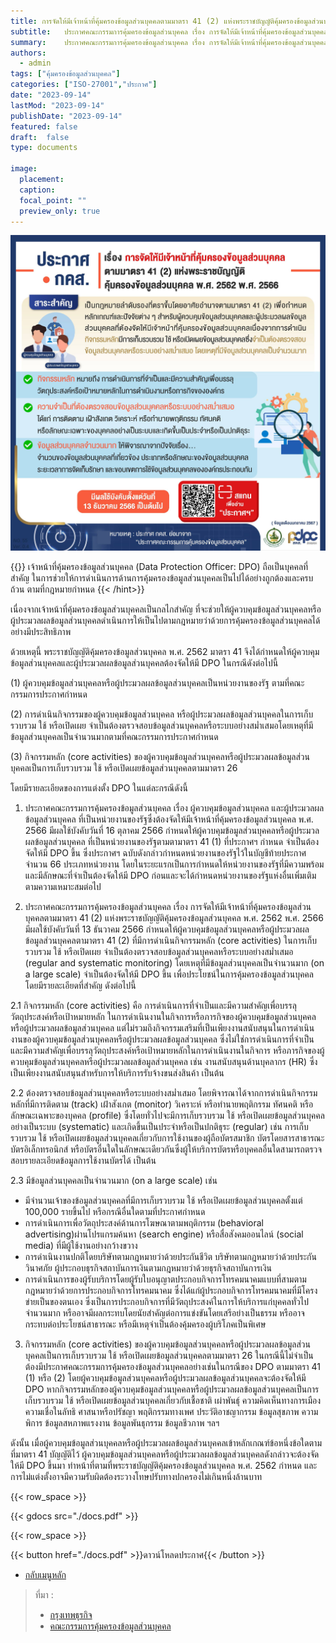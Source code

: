 ```yaml
---
title: การจัดให้มีเจ้าหน้าที่คุ้มครองข้อมูลส่วนบุคคลตามมาตรา 41 (2) แห่งพระราชบัญญัติคุ้มครองข้อมูลส่วนบุคคล พ.ศ. 2562 พ.ศ. 2566
subtitle: 	ประกาศคณะกรรมการคุ้มครองข้อมูลส่วนบุคคล เรื่อง การจัดให้มีเจ้าหน้าที่คุ้มครองข้อมูลส่วนบุคคลตามมาตรา 41 (2) แห่งพระราชบัญญัติคุ้มครองข้อมูลส่วนบุคคล พ.ศ. 2562 พ.ศ. 2566
summary: 	ประกาศคณะกรรมการคุ้มครองข้อมูลส่วนบุคคล เรื่อง การจัดให้มีเจ้าหน้าที่คุ้มครองข้อมูลส่วนบุคคลตามมาตรา 41 (2) แห่งพระราชบัญญัติคุ้มครองข้อมูลส่วนบุคคล พ.ศ. 2562 พ.ศ. 2566
authors:
  - admin
tags: ["คุ้มครองข้อมูลส่วนบุคคล"]
categories: ["ISO-27001","ประกาศ"]
date: "2023-09-14"
lastMod: "2023-09-14"
publishDate: "2023-09-14"
featured: false
draft:  false
type: documents

image:
  placement:
  caption:
  focal_point: ""
  preview_only: true
---
```


![](img-01.jpg)

{{<hint success>}}
เจ้าหน้าที่คุ้มครองข้อมูลส่วนบุคคล (Data Protection Officer: DPO) ถือเป็นบุคคลที่สำคัญ ในการช่วยให้การดำเนินการด้านการคุ้มครองข้อมูลส่วนบุคคลเป็นไปได้อย่างถูกต้องและครบถ้วน ตามที่กฎหมายกำหนด
{{< /hint>}}

เนื่องจากเจ้าหน้าที่คุ้มครองข้อมูลส่วนบุคคลเป็นกลไกสำคัญ ที่จะช่วยให้ผู้ควบคุมข้อมูลส่วนบุคคลหรือผู้ประมวลผลข้อมูลส่วนบุคคลดำเนินการให้เป็นไปตามกฎหมายว่าด้วยการคุ้มครองข้อมูลส่วนบุคคลได้อย่างมีประสิทธิภาพ

ด้วยเหตุนี้ พระราชบัญญัติคุ้มครองข้อมูลส่วนบุคคล พ.ศ. 2562  มาตรา 41 จึงได้กำหนดให้ผู้ควบคุมข้อมูลส่วนบุคคลและผู้ประมวลผลข้อมูลส่วนบุคคลต้องจัดให้มี DPO ในกรณีดังต่อไปนี้

(1) ผู้ควบคุมข้อมูลส่วนบุคคลหรือผู้ประมวลผลข้อมูลส่วนบุคคลเป็นหน่วยงานของรัฐ
ตามที่คณะกรรมการประกาศกำหนด

(2) การดำเนินกิจกรรมของผู้ควบคุมข้อมูลส่วนบุคคล หรือผู้ประมวลผลข้อมูลส่วนบุคคลในการเก็บรวบรวม ใช้ หรือเปิดเผย จำเป็นต้องตรวจสอบข้อมูลส่วนบุคคลหรือระบบอย่างสม่ำเสมอโดยเหตุที่มีข้อมูลส่วนบุคคลเป็นจำนวนมากตามที่คณะกรรมการประกาศกำหนด

(3) กิจกรรมหลัก (core activities) ของผู้ควบคุมข้อมูลส่วนบุคคลหรือผู้ประมวลผลข้อมูลส่วนบุคคลเป็นการเก็บรวบรวม ใช้ หรือเปิดเผยข้อมูลส่วนบุคคลตามมาตรา 26

โดยมีรายละเอียดของการแต่งตั้ง DPO ในแต่ละกรณีดังนี้

1. ประกาศคณะกรรมการคุ้มครองข้อมูลส่วนบุคคล เรื่อง ผู้ควบคุมข้อมูลส่วนบุคคล
และผู้ประมวลผลข้อมูลส่วนบุคคล ที่เป็นหน่วยงานของรัฐซึ่งต้องจัดให้มีเจ้าหน้าที่คุ้มครองข้อมูลส่วนบุคคล พ.ศ. 2566 มีผลใช้บังคับวันที่ 16 ตุลาคม 2566 กำหนดให้ผู้ควบคุมข้อมูลส่วนบุคคลหรือผู้ประมวลผลข้อมูลส่วนบุคคล ที่เป็นหน่วยงานของรัฐตามตามาตรา 41 (1) ที่ประกาศฯ กำหนด จำเป็นต้องจัดให้มี DPO ขึ้น ซึ่งประกาศฯ ฉบับดังกล่าวกำหนดหน่วยงานของรัฐไว้ในบัญชีท้ายประกาศจำนวน 66 ประเภทหน่วยงาน โดยในระยะแรกเป็นการกำหนดให้หน่วยงานของรัฐที่มีความพร้อม และมีลักษณะที่จำเป็นต้องจัดให้มี DPO ก่อนและจะได้กำหนดหน่วยงานของรัฐแห่งอื่นเพิ่มเติม
ตามความเหมาะสมต่อไป

2. ประกาศคณะกรรมการคุ้มครองข้อมูลส่วนบุคคล เรื่อง การจัดให้มีเจ้าหน้าที่คุ้มครองข้อมูลส่วนบุคคลตามมาตรา 41 (2) แห่งพระราชบัญญัติคุ้มครองข้อมูลส่วนบุคคล พ.ศ. 2562 พ.ศ. 2566
มีผลใช้บังคับวันที่ 13 ธันวาคม 2566 กำหนดให้ผู้ควบคุมข้อมูลส่วนบุคคลหรือผู้ประมวลผลข้อมูลส่วนบุคคลตามาตรา 41 (2) ที่มีการดำเนินกิจกรรมหลัก (core activities) ในการเก็บรวบรวม ใช้ หรือเปิดเผย จำเป็นต้องตรวจสอบข้อมูลส่วนบุคคลหรือระบบอย่างสม่ำเสมอ (regular and systematic monitoring)  โดยเหตุที่มีข้อมูลส่วนบุคคลเป็นจำนวนมาก (on a large scale) จำเป็นต้องจัดให้มี DPO ขึ้น เพื่อประโยชน์ในการคุ้มครองข้อมูลส่วนบุคคล โดยมีรายละเอียดที่สำคัญ ดังต่อไปนี้

  2.1 กิจกรรมหลัก (core activities) คือ การดำเนินการที่จำเป็นและมีความสำคัญเพื่อบรรลุวัตถุประสงค์หรือเป้าหมายหลัก ในการดำเนินงานในกิจการหรือภารกิจของผู้ควบคุมข้อมูลส่วนบุคคลหรือผู้ประมวลผลข้อมูลส่วนบุคคล แต่ไม่รวมถึงกิจกรรมเสริมที่เป็นเพียงงานสนับสนุนในการดำเนินงานของผู้ควบคุมข้อมูลส่วนบุคคลหรือผู้ประมวลผลข้อมูลส่วนบุคคล ซึ่งไม่ใช่การดำเนินการที่จำเป็น และมีความสำคัญเพื่อบรรลุวัตถุประสงค์หรือเป้าหมายหลักในการดำเนินงานในกิจการ หรือภารกิจของผู้ควบคุมข้อมูลส่วนบุคคลหรือผู้ประมวลผลข้อมูลส่วนบุคคล เช่น งานสนับสนุนด้านบุคลากร (HR) ซึ่งเป็นเพียงงานสนับสนุนสำหรับการให้บริการรับจ้างขนส่งสินค้า เป็นต้น

  2.2 ต้องตรวจสอบข้อมูลส่วนบุคคลหรือระบบอย่างสม่ำเสมอ โดยพิจารณาได้จากการดำเนินกิจกรรมหลักที่มีการติดตาม (track) เฝ้าสังเกต (monitor) วิเคราะห์ หรือทำนายพฤติกรรม ทัศนคติ หรือลักษณะเฉพาะของบุคคล (profile) ซึ่งโดยทั่วไปจะมีการเก็บรวบรวม ใช้ หรือเปิดเผยข้อมูลส่วนบุคคลอย่างเป็นระบบ (systematic) และเกิดขึ้นเป็นประจำหรือเป็นปกติธุระ (regular) เช่น การเก็บรวบรวม ใช้ หรือเปิดเผยข้อมูลส่วนบุคคลเกี่ยวกับการใช้งานของผู้ถือบัตรสมาชิก บัตรโดยสารสาธารณะ บัตรอิเล็กทรอนิกส์ หรือบัตรอื่นใดในลักษณะเดียวกันซึ่งผู้ให้บริการบัตรหรือบุคคลอื่นใดสามารถตรวจสอบรายละเอียดข้อมูลการใช้งานบัตรได้ เป็นต้น

  2.3 มีข้อมูลส่วนบุคคลเป็นจำนวนมาก (on a large scale) เช่น

  - มีจำนวนเจ้าของข้อมูลส่วนบุคคลที่มีการเก็บรวบรวม ใช้ หรือเปิดเผยข้อมูลส่วนบุคคลตั้งแต่ 100,000 รายขึ้นไป หรือกรณีอื่นใดตามที่ประกาศกำหนด
  - การดำเนินการเพื่อวัตถุประสงค์ด้านการโฆษณาตามพฤติกรรม (behavioral advertising)ผ่านโปรแกรมค้นหา (search engine) หรือสื่อสังคมออนไลน์ (social media) ที่มีผู้ใช้งานอย่างกว้างขวาง
  - การดำเนินงานปกติโดยบริษัทตามกฎหมายว่าด้วยประกันชีวิต บริษัทตามกฎหมายว่าด้วยประกันวินาศภัย ผู้ประกอบธุรกิจสถาบันการเงินตามกฎหมายว่าด้วยธุรกิจสถาบันการเงิน
  - การดำเนินการของผู้รับบริการโดยผู้รับใบอนุญาตประกอบกิจการโทรคมนาคมแบบที่สามตามกฎหมายว่าด้วยการประกอบกิจการโทรคมนาคม ซึ่งได้แก่ผู้ประกอบกิจการโทรคมนาคมที่มีโครงข่ายเป็นของตนเอง ซึ่งเป็นการประกอบกิจการที่มีวัตถุประสงค์ในการให้บริการแก่บุคคลทั่วไปจำนวนมาก หรืออาจมีผลกระทบโดยนัยสำคัญต่อการแข่งขันโดยเสรีอย่างเป็นธรรม หรืออาจกระทบต่อประโยชน์สาธารณะ หรือมีเหตุจำเป็นต้องคุ้มครองผู้บริโภคเป็นพิเศษ

3. กิจกรรมหลัก (core activities) ของผู้ควบคุมข้อมูลส่วนบุคคลหรือผู้ประมวลผลข้อมูลส่วนบุคคลเป็นการเก็บรวบรวม ใช้ หรือเปิดเผยข้อมูลส่วนบุคคลตามมาตรา 26 ในกรณีนี้ไม่จำเป็นต้องมีประกาศคณะกรรมการคุ้มครองข้อมูลส่วนบุคคลอย่างเช่นในกรณีของ DPO ตามมาตรา 41 (1) หรือ (2) โดยผู้ควบคุมข้อมูลส่วนบุคคลหรือผู้ประมวลผลข้อมูลส่วนบุคคลจะต้องจัดให้มี DPO หากกิจกรรมหลักของผู้ควบคุมข้อมูลส่วนบุคคลหรือผู้ประมวลผลข้อมูลส่วนบุคคลเป็นการเก็บรวบรวม ใช้ หรือเปิดเผยข้อมูลส่วนบุคคลเกี่ยวกับเชื้อชาติ เผ่าพันธุ์ ความคิดเห็นทางการเมือง ความเชื่อในลัทธิ ศาสนาหรือปรัชญา พฤติกรรมทางเพศ ประวัติอาชญากรรม ข้อมูลสุขภาพ ความพิการ ข้อมูลสหภาพแรงงาน ข้อมูลพันธุกรรม ข้อมูลชีวภาพ ฯลฯ 

ดังนั้น เมื่อผู้ควบคุมข้อมูลส่วนบุคคลหรือผู้ประมวลผลข้อมูลส่วนบุคคลเข้าหลักเกณฑ์ข้อหนึ่งข้อใดตามที่มาตรา 41 บัญญัติไว้ ผู้ควบคุมข้อมูลส่วนบุคคลหรือผู้ประมวลผลข้อมูลส่วนบุคคลดังกล่าวจะต้องจัดให้มี DPO ขึ้นมา ทำหน้าที่ตามที่พระราชบัญญัติคุ้มครองข้อมูลส่วนบุคคล พ.ศ. 2562 กำหนด  และการไม่แต่งตั้งอาจมีความรับผิดต้องระวางโทษปรับทางปกครองไม่เกินหนึ่งล้านบาท


{{< row_space >}}

{{< gdocs src="./docs.pdf" >}}

{{< row_space >}}

 

{{< button href="./docs.pdf" >}}ดาวน์โหลดประกาศ{{< /button >}}

- [กลับเมนูหลัก](../../section/)



> ที่มา : 
> - [กรุงเทพธุรกิจ](https://www.bangkokbiznews.com/tech/gadget/1095991)
> - [คณะกรรมการคุ้มครองข้อมูลส่วนบุคคล](https://www.pdpc.or.th/2384/)